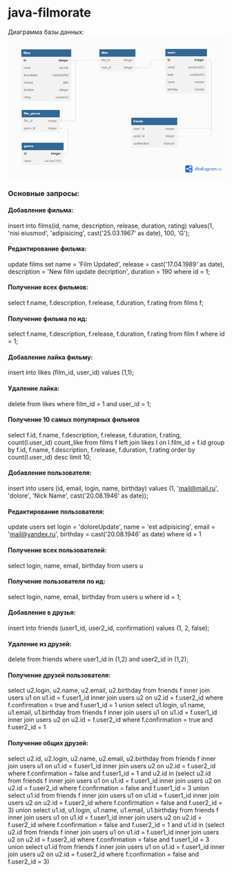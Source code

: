 # java-filmorate
Диаграмма базы данных:
![Diagram](src/main/resources/diagram.png)

### Основные запросы:
#### Добавление фильма:
insert into films(id, name, description, release, duration, rating)
values(1, 'nisi eiusmod', 'adipisicing', cast('25.03.1967' as date), 100, 'G');
#### Редактирование фильма:
update films
set name = 'Film Updated',
release = cast('17.04.1989' as date),
description = 'New film update decription',
duration = 190
where id = 1;
#### Получение всех фильмов: 
select f.name, f.description, f.release, f.duration, f.rating from films f;
#### Получение фильма по ид:
select f.name, f.description, f.release, f.duration, f.rating from film f where id = 1;
#### Добавление лайка фильму:
insert into likes (film_id, user_id) values (1,1);
#### Удаление лайка:
delete from likes where film_id = 1 and user_id = 1;
#### Получение 10 самых популярных фильмов
select f.id, f.name, f.description, f.release, f.duration, f.rating,
count(l.user_id) count_like
from films f
left join likes l on l.film_id = f.id
group by f.id, f.name, f.description, f.release, f.duration, f.rating
order by count(l.user_id) desc
limit 10;
#### Добавление пользователя:
insert into users (id, email, login, name, birthday)
values (1, 'mail@mail.ru', 'dolore', 'Nick Name', cast('20.08.1946' as date));
#### Редактирование пользователя:
update users
set login = 'doloreUpdate',
name = 'est adipisicing',
email = 'mail@yandex.ru',
birthday = cast('20.08.1946' as date)
where id = 1
#### Получение всех пользователей:
select login, name, email, birthday from users u
#### Получение пользователя по ид:
select login, name, email, birthday from users u where id = 1;
#### Добавление в друзья:
insert into friends (user1_id, user2_id, confirmation) values (1, 2, false);
#### Удаление из друзей:
delete from friends where user1_id in (1,2) and user2_id in (1,2);
#### Получение друзей пользователя:
select u2.login, u2.name, u2.email, u2.birthday
from friends f
inner join users u1 on u1.id = f.user1_id
inner join users u2 on u2.id = f.user2_id
where f.confirmation = true
and f.user1_id = 1
union
select u1.login, u1.name, u1.email, u1.birthday
from friends f
inner join users u1 on u1.id = f.user1_id
inner join users u2 on u2.id = f.user2_id
where f.confirmation = true
and f.user2_id = 1
#### Получение общих друзей:
select u2.id, u2.login, u2.name, u2.email, u2.birthday
from friends f
inner join users u1 on u1.id = f.user1_id
inner join users u2 on u2.id = f.user2_id
where f.confirmation = false
and f.user1_id = 1
and u2.id in (select u2.id
from friends f
inner join users u1 on u1.id = f.user1_id
inner join users u2 on u2.id = f.user2_id
where f.confirmation = false
and f.user1_id = 3
union
select u1.id
from friends f
inner join users u1 on u1.id = f.user1_id
inner join users u2 on u2.id = f.user2_id
where f.confirmation = false
and f.user2_id = 3)
union
select u1.id, u1.login, u1.name, u1.email, u1.birthday
from friends f
inner join users u1 on u1.id = f.user1_id
inner join users u2 on u2.id = f.user2_id
where f.confirmation = false
and f.user2_id = 1
and u1.id in (select u2.id
from friends f
inner join users u1 on u1.id = f.user1_id
inner join users u2 on u2.id = f.user2_id
where f.confirmation = false
and f.user1_id = 3
union
select u1.id
from friends f
inner join users u1 on u1.id = f.user1_id
inner join users u2 on u2.id = f.user2_id
where f.confirmation = false
and f.user2_id = 3)





